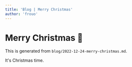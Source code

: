```yaml
---
title: 'Blog | Merry Christmas'
author: 'frouo'
---
```


# Merry Christmas 🎄

This is generated from `blog/2022-12-24-merry-christmas.md`.

It's Christmas time.
